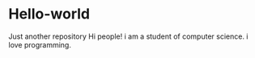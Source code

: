 # Hello-world
Just another repository
Hi people!
i am a student of computer science. i love programming.
